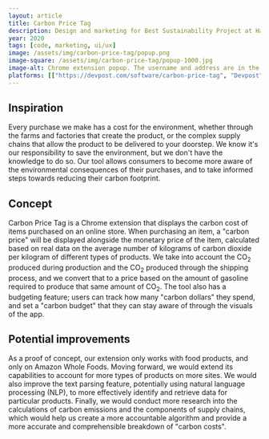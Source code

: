 ```yaml
---
layout: article
title: Carbon Price Tag
description: Design and marketing for Best Sustainability Project at HackSC 2020.
year: 2020
tags: [code, marketing, ui/ux]
image: /assets/img/carbon-price-tag/popup.png
image-square: /assets/img/carbon-price-tag/popup-1000.jpg
image-alt: Chrome extension popup. The username and address are in the top left, and there is a large semicircle gauge in the middle set to the current carbon spending, with a marking for the budget to the right of the gauge. The logo is at the bottom of the popup.
platforms: [["https://devpost.com/software/carbon-price-tag", "Devpost"], ["https://www.canva.com/design/DADym2x0oA8/view", "Canva"], ["https://github.com/daniel-d-truong/carbon-price-tag", "GitHub"]]
---
```


## Inspiration

Every purchase we make has a cost for the environment, whether through the farms and factories that create the product, or the complex supply chains that allow the product to be delivered to your doorstep. We know it's our responsibility to save the environment, but we don't have the knowledge to do so. Our tool allows consumers to become more aware of the environmental consequences of their purchases, and to take informed steps towards reducing their carbon footprint. 

## Concept

Carbon Price Tag is a Chrome extension that displays the carbon cost of items purchased on an online store. When purchasing an item, a "carbon price" will be displayed alongside the monetary price of the item, calculated based on real data on the average number of kilograms of carbon dioxide per kilogram of different types of products. We take into account the CO<sub>2</sub> produced during production and the CO<sub>2</sub> produced through the shipping process, and we convert that to a price based on the amount of gasoline required to produce that same amount of CO<sub>2</sub>. The tool also has a budgeting feature; users can track how many "carbon dollars" they spend, and set a "carbon budget" that they can stay aware of through the visuals of the app.

## Potential improvements

As a proof of concept, our extension only works with food products, and only on Amazon Whole Foods. Moving forward, we would extend its capabilities to account for more types of products on more sites. We would also improve the text parsing feature, potentially using natural language processing (<abbr>NLP</abbr>), to more effectively identify and retrieve data for particular products. Finally, we would conduct more research into the calculations of carbon emissions and the components of supply chains, which would help us create a more accountable algorithm and provide a more accurate and comprehensible breakdown of "carbon costs".
